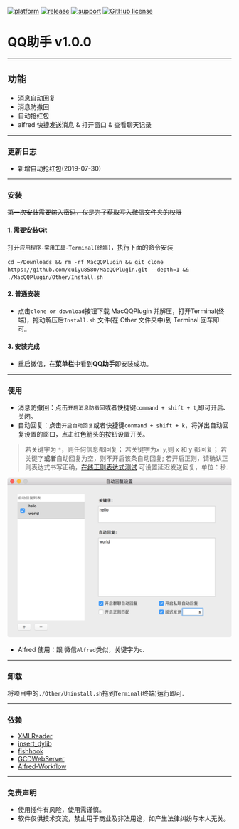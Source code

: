 
[![platform](https://img.shields.io/badge/platform-macos-lightgrey.svg)](https://www.apple.com/macos) [![release](https://img.shields.io/badge/release-v1.0.0-brightgreen.svg)](https://github.com/cuiyu8580/MacQQPlugin/releases)  [![support](https://img.shields.io/badge/support-QQ%206.5.5-blue.svg)](http://im.qq.com/macqq/)
[![GitHub license](https://img.shields.io/github/license/cuiyu8580/MacQQPlugin.svg)](./LICENSE)

# QQ助手 v1.0.0
---

## 功能

* 消息自动回复
* 消息防撤回
* 自动抢红包
* alfred 快捷发送消息 & 打开窗口 & 查看聊天记录

---

### 更新日志
* 新增自动抢红包(2019-07-30)   


---
### 安装

~~第一次安装需要输入密码，仅是为了获取写入微信文件夹的权限~~

#### 1. 需要安装Git


打开`应用程序-实用工具-Terminal(终端)`，执行下面的命令安装

`cd ~/Downloads && rm -rf MacQQPlugin && git clone https://github.com/cuiyu8580/MacQQPlugin.git --depth=1 && ./MacQQPlugin/Other/Install.sh`


#### 2. 普通安装

* 点击`clone or download`按钮下载 MacQQPlugin 并解压，打开Terminal(终端)，拖动解压后`Install.sh` 文件(在 Other 文件夹中)到 Terminal 回车即可。

#### 3. 安装完成

* 重启微信，在**菜单栏**中看到**QQ助手**即安装成功。




---

### 使用

* 消息防撤回：点击`开启消息防撤回`或者快捷键`command + shift + t`,即可开启、关闭。
* 自动回复：点击`开启自动回复`或者快捷键`conmand + shift + k`，将弹出自动回复设置的窗口，点击红色箭头的按钮设置开关。    

>若关键字为 `*`，则任何信息都回复；
>若关键字为`x|y`,则 x 和 y 都回复；
>若关键字**或者**自动回复为空，则不开启该条自动回复;
>若开启正则，请确认正则表达式书写正确，[在线正则表达式测试](http://tool.oschina.net/regex/)
> 可设置延迟发送回复，单位：秒.

![自动回复设置.png](./Other/ScreenShots/auto_reply.png)

* Alfred 使用：跟 微信`Alfred`类似，关键字为`q`. 

---

### 卸载

将项目中的`./Other/Uninstall.sh`拖到`Terminal`(终端)运行即可.

---

### 依赖

* [XMLReader](https://github.com/amarcadet/XMLReader)
* [insert_dylib](https://github.com/Tyilo/insert_dylib)
* [fishhook](https://github.com/facebook/fishhook)
* [GCDWebServer](https://github.com/swisspol/GCDWebServer)   
* [Alfred-Workflow](http://www.deanishe.net/alfred-workflow/index.html)

---


### 免责声明
* 使用插件有风险，使用需谨慎。
* 软件仅供技术交流，禁止用于商业及非法用途，如产生法律纠纷与本人无关。


